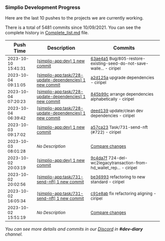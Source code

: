 
### Simplio Development Progress

Here are the last 10 pushes to the projects we are currently working.

There is a total of 5481 commits since 10/09/2021. You can see the complete history in
 [Complete_list.md](Complete_list.md) file.

| Push Time | Description | Commits |
| --- | --- | --- |
| <sub>2023-10-10 15:41:31</sub> | <sub>[[simplio-app:dev] 1 new commit](https://github.com/SimplioOfficial/simplio-app/commit/63ae4a5726b118ac81f152cb6ef69f5531bb6df9)</sub> | <sub>[63ae4a5](https://github.com/SimplioOfficial/simplio-app/commit/63ae4a5726b118ac81f152cb6ef69f5531bb6df9) Bug/805-restore-existing-seed-do-not-save-walle... - ciripel</sub> |
| <sub>2023-10-04 09:11:05</sub> | <sub>[[simplio-app:task/728-update-dependencies] 1 new commit](https://github.com/SimplioOfficial/simplio-app/commit/a2d125aafdb99b317d0eca200d4a48b05cbd4719)</sub> | <sub>[a2d125a](https://github.com/SimplioOfficial/simplio-app/commit/a2d125aafdb99b317d0eca200d4a48b05cbd4719) upgrade dependencies - ciripel</sub> |
| <sub>2023-10-04 07:20:23</sub> | <sub>[[simplio-app:task/728-update-dependencies] 1 new commit](https://github.com/SimplioOfficial/simplio-app/commit/845b99c92d62f5f5226aba3266c1d93046950c60)</sub> | <sub>[845b99c](https://github.com/SimplioOfficial/simplio-app/commit/845b99c92d62f5f5226aba3266c1d93046950c60) arrange dependencies alphabetically - ciripel</sub> |
| <sub>2023-10-04 06:39:42</sub> | <sub>[[simplio-app:task/728-update-dependencies] 1 new commit](https://github.com/SimplioOfficial/simplio-app/commit/deed139214a2f11c46231b4840a7059276521279)</sub> | <sub>[deed139](https://github.com/SimplioOfficial/simplio-app/commit/deed139214a2f11c46231b4840a7059276521279) update/clean dev dependencies - ciripel</sub> |
| <sub>2023-10-03 09:17:02</sub> | <sub>[[simplio-app:dev] 1 new commit](https://github.com/SimplioOfficial/simplio-app/commit/a57ca23ca2066d6b951fb0a2a06f68aac3ca460c)</sub> | <sub>[a57ca23](https://github.com/SimplioOfficial/simplio-app/commit/a57ca23ca2066d6b951fb0a2a06f68aac3ca460c) Task/731-send-nft (#722) - ciripel</sub> |
| <sub>2023-10-03 08:01:28</sub> | <sub>_No Description_</sub> | <sub>[Compare changes](https://github.com/SimplioOfficial/simplio-app/compare/be369939a264...11dc69b6287b)</sub> |
| <sub>2023-10-02 20:03:19</sub> | <sub>[[simplio-app:dev] 1 new commit](https://github.com/SimplioOfficial/simplio-app/commit/9c4da7f9e383cd3ffc68ae12ac78b2a296910d8f)</sub> | <sub>[9c4da7f](https://github.com/SimplioOfficial/simplio-app/commit/9c4da7f9e383cd3ffc68ae12ac78b2a296910d8f) 724-del-wc2legacytransaction-from-hd_wallet_rep... - ciripel</sub> |
| <sub>2023-10-02 20:02:56</sub> | <sub>[[simplio-app:task/731-send-nft] 1 new commit](https://github.com/SimplioOfficial/simplio-app/commit/be369939a2649ddd63e38dbfd862e7b4204e6e76)</sub> | <sub>[be36993](https://github.com/SimplioOfficial/simplio-app/commit/be369939a2649ddd63e38dbfd862e7b4204e6e76) refactoring to new standard - ciripel</sub> |
| <sub>2023-10-02 16:05:34</sub> | <sub>[[simplio-app:task/731-send-nft] 1 new commit](https://github.com/SimplioOfficial/simplio-app/commit/c91e8ab943e71b7322e98acdaa0f55fbbe8c3bb0)</sub> | <sub>[c91e8ab](https://github.com/SimplioOfficial/simplio-app/commit/c91e8ab943e71b7322e98acdaa0f55fbbe8c3bb0) fix refactoring aligning - ciripel</sub> |
| <sub>2023-10-02 15:51:19</sub> | <sub>_No Description_</sub> | <sub>[Compare changes](https://github.com/SimplioOfficial/simplio-app/compare/9c0047656f5a...dfa290d019fa)</sub> |

_You can see more details and commits in our [Discord](https://discord.gg/aKhjuwZmdP) in **#dev-diary** channel._
